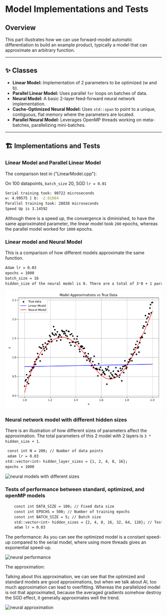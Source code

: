 # Model Implementations and Tests

## Overview

This part illustrates how we can use forward-model automatic differentiation to build an example product, typically a model that can approximate an arbitrary function.

---

## ✨ Classes

* **Linear Model:** Implementation of 2 parameters to be optimized (w and b).
* **Parallel Linear Model:** Uses parallel `for` loops on batches of data.
* **Neural Model:** A basic 2-layer feed-forward neural network implementation.
* **Cache-Optimized Neural Model:** Uses `std::span` to point to a unique, contiguous, flat memory where the parameters are located.
* **Parallel Neural Model:** Leverages OpenMP threads working on meta-batches, parallelizing mini-batches.

---

## 🏗️ Implementations and Tests

### Linear Model and Parallel Linear Model

The comparison test in ("LinearModel.cpp"):

On 100 datapoints, `batch_size` 20, SGD `lr = 0.01`

```bash
Serial training took: 90722 microseconds
w: 4.99575 | b: -2.01084
Parallel training took: 28838 microseconds
Speed Up is 3.14592
```
Although there is a speed up, the convergence is diminished, to have the same approximated parameter, the linear model took `200` epochs, whereas the parallel model worked for `1000` epochs.

### Linear model and Neural Model

This is a comparison of how different models approximate the same function.
```bash
Adam lr = 0.03
epochs = 1000
batch_size = 16
hidden_size of the neural model is 8. There are a total of 3*8 + 1 parameters.
```

![linear vs neural model](../../img/model_comparison.png)


### Neural network model with different hidden sizes
There is an illustration of how different sizes of parameters affect the approximation.
The total parameters of this 2 model with 2 layers is `3 * hidden_size + 1`.

```bash
 const int N = 200; // Number of data points
 adam lr = 0.03
std::vector<int> hidden_layer_sizes = {1, 2, 4, 8, 16};
epochs = 1000

```

![neural models with different sizes](model_comparison_hidden_sweep.png)


### Tests of performance between standard, optimized, and openMP models

```bash
    const int DATA_SIZE = 100; // Fixed data size
    const int EPOCHS = 500; // Number of training epochs
    const int BATCH_SIZE = 5; // Batch size
    std::vector<int> hidden_sizes = {2, 4, 8, 16, 32, 64, 128}; // Testing a wider range of hidden sizes
    adam lr = 0.03
```


The performance:
As you can see the optimized model is a constant speed-up compared to the serial model, where using more threads gives an exponential speed-up.

![neural performance](model_performance.png)

The approximation:

Talking about this approximation, we can see that the optimized and standard models are good approximations, but when we talk about AI, too much approximation can lead to overfitting. Whereas the parallelized model is not that approximated, because the averaged gradients somehow destroy the SGD effect, it generally approximates well the trend.

![neural approximation](three_models_verification.png)














